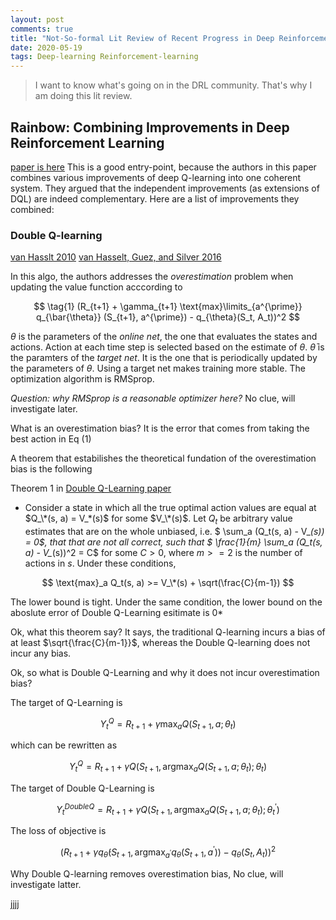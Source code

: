 ```yaml
---
layout: post
comments: true
title: "Not-So-formal Lit Review of Recent Progress in Deep Reinforcement Learning" 
date: 2020-05-19
tags: Deep-learning Reinforcement-learning
---
```


> I want to know what's going on in the DRL community. That's why I am doing this lit
review.


## Rainbow: Combining Improvements in Deep Reinforcement Learning
[paper is here](https://arxiv.org/pdf/1710.02298.pdf)
This is a good entry-point, because the authors in this paper combines various 
improvements of deep Q-learning into one coherent system. They argued that the 
independent improvements (as extensions of DQL) are indeed complementary. 
Here are a list of improvements they combined:

### Double Q-learning
[van Hasslt 2010](link) [van Hasselt, Guez, and Silver 2016](
https://arxiv.org/pdf/1509.06461.pdf)

In this algo, the authors addresses the *overestimation* problem when 
updating the value function acccording to 

$$
\tag{1}
(R_{t+1} + \gamma_{t+1} \text{max}\limits_{a^{\prime}} q_{\bar{\theta}} 
    (S_{t+1}, a^{\prime}) - q_{\theta}(S_t, A_t))^2
$$

$\theta$ is the parameters of the *online net*, the one that evaluates
the states and actions. 
Action at each time step is selected based on the estimate
of $\theta$. $\bar{\theta}$ is the paramters of the *target net*. It is
the one that is periodically updated by the parameters of $\theta$. 
Using a target net makes training more stable. The optimization algorithm
is RMSprop.

*Question: why RMSprop is a reasonable optimizer here?*
No clue, will investigate later.

What is an overestimation bias?
It is the error that comes from taking the best action in Eq (1)

A theorem that estabilishes the theoretical fundation of the overestimation
bias is the following

Theorem 1 in [Double Q-Learning paper](https://arxiv.org/pdf/1509.06461.pdf)
* Consider a state in which all the true optimal action values are equal
at $Q_\*(s, a) = V_*(s)$ for some $V_\*(s)$. Let $Q_t$ be arbitrary value 
estimates that are on the whole unbiased, i.e. 
$ \sum_a (Q_t(s, a)  - V_*(s)) = 0$, that that are not all correct, such
that $ \frac{1}{m} \sum_a (Q_t(s, a) - V_*(s))^2 = C$ for some $C > 0$,
where $m >= 2$ is the number of actions in $s$. Under these conditions,

$$
\text{max}_a Q_t(s, a) >= V_\*(s) + \sqrt(\frac{C}{m-1})
$$

The lower bound is tight. Under the same condition, the lower bound on 
the aboslute error of Double Q-Learning esitimate is 0*

Ok, what this theorem say? It says, the traditional Q-learning incurs 
a bias of at least $\sqrt{\frac{C}{m-1}}$, whereas the Double Q-learning
does not incur any bias.

Ok, so what is Double Q-Learning and why it does not incur overestimation
bias?

The target of Q-Learning is 

$$
Y^Q_t = R_{t+1} + \gamma \max_a Q(S_{t+1}, a; \theta_t)
$$

which can be rewritten as 

$$
Y^Q_t = R_{t+1} + \gamma Q(S_{t+1}, \text{argmax}_a Q(S_{t+1},a;\theta_t); 
    \theta_t)
$$

The target of Double Q-Learning is

$$
Y^{DoubleQ}_t = R_{t+1} + \gamma 
Q(S_{t+1}, \text{argmax}_a Q(S_{t+1}, a; \theta_t); \theta^{\prime}_t)
$$

The loss of objective is 

$$
(R_{t+1} + \gamma q_{\bar{\theta}}(S_{t+1}, \text{argmax}_{a^{\prime}} 
    q_{\theta}(S_{t+1}, a^{\prime})) - q_{\theta}(S_t, A_t))^2
$$

Why Double Q-learning removes overestimation bias,
No clue, will investigate latter.


jjjj
